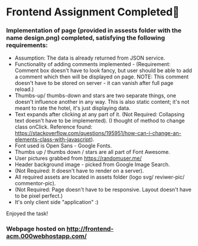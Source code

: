# Frontend Assignment Completed:pencil:

### Implementation of page (provided in assests folder with the name design.png) completed, satisfying the following requirements:

* Assumption: The data is already returned from JSON service.
* Functionality of adding comments implemented - (Requirement: Comment box doesn't have to look fancy, but user should be able to add a comment which then will be displayed on page. NOTE: This comment doesn't have to be stored on server - it can vanish after full page reload.) 
* Thumbs-up/ thumbs-down and stars are two separate things, one doesn't influence another in any way. This is also static content; it's not meant to rate the hotel, it's just displaying data. 
* Text expands after clicking at any part of it. (Not Required: Collapsing text doesn't have to be implemented). (I thought of method to change class onClick. Reference found: https://stackoverflow.com/questions/195951/how-can-i-change-an-elements-class-with-javascript).
* Font used is Open Sans - Google Fonts.
* Thumbs up / thumbs down / stars are all part of Font Awesome.
* User pictures grabbed from https://randomuser.me/
* Header background image - picked from Google Image Search.
* (Not Required: It doesn't have to render on a server).
* All required assets are located in assets folder (logo svg/ reviwer-pic/ commentor-pic).
* (Not Required: Page doesn't have to be responsive. Layout doesn't have to be pixel perfect.)
* It's only client side "application" :)

Enjoyed the task!

### Webpage hosted on http://frontend-acm.000webhostapp.com/
